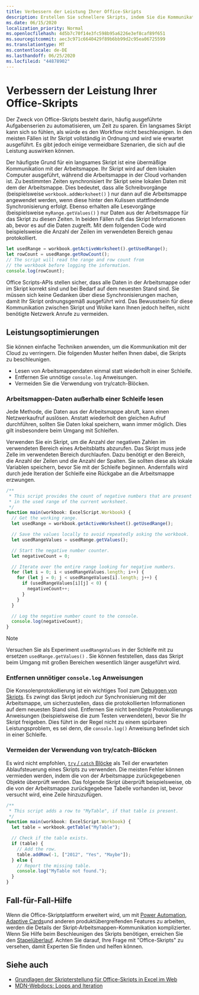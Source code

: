 ```yaml
---
title: Verbessern der Leistung Ihrer Office-Skripts
description: Erstellen Sie schnellere Skripts, indem Sie die Kommunikation zwischen der Excel-Arbeitsmappe und Ihrem Skript verstehen.
ms.date: 06/15/2020
localization_priority: Normal
ms.openlocfilehash: 4d5b7c70f14e3fc598b95a6226e3ef8caf89f651
ms.sourcegitcommit: aec3c971c6640429f89b6bb99d2c95ea06725599
ms.translationtype: MT
ms.contentlocale: de-DE
ms.lasthandoff: 06/25/2020
ms.locfileid: "44878902"
---
```

# <a name="improve-the-performance-of-your-office-scripts"></a>Verbessern der Leistung Ihrer Office-Skripts

Der Zweck von Office-Skripts besteht darin, häufig ausgeführte Aufgabenserien zu automatisieren, um Zeit zu sparen. Ein langsames Skript kann sich so fühlen, als würde es den Workflow nicht beschleunigen. In den meisten Fällen ist Ihr Skript vollständig in Ordnung und wird wie erwartet ausgeführt. Es gibt jedoch einige vermeidbare Szenarien, die sich auf die Leistung auswirken können.

Der häufigste Grund für ein langsames Skript ist eine übermäßige Kommunikation mit der Arbeitsmappe. Ihr Skript wird auf dem lokalen Computer ausgeführt, während die Arbeitsmappe in der Cloud vorhanden ist. Zu bestimmten Zeiten synchronisiert Ihr Skript seine lokalen Daten mit dem der Arbeitsmappe. Dies bedeutet, dass alle Schreibvorgänge (beispielsweise `workbook.addWorksheet()` ) nur dann auf die Arbeitsmappe angewendet werden, wenn diese hinter den Kulissen stattfindende Synchronisierung erfolgt. Ebenso erhalten alle Lesevorgänge (beispielsweise `myRange.getValues()` ) nur Daten aus der Arbeitsmappe für das Skript zu diesen Zeiten. In beiden Fällen ruft das Skript Informationen ab, bevor es auf die Daten zugreift. Mit dem folgenden Code wird beispielsweise die Anzahl der Zeilen im verwendeten Bereich genau protokolliert.

```TypeScript
let usedRange = workbook.getActiveWorksheet().getUsedRange();
let rowCount = usedRange.getRowCount();
// The script will read the range and row count from
// the workbook before logging the information.
console.log(rowCount);
```

Office Scripts-APIs stellen sicher, dass alle Daten in der Arbeitsmappe oder im Skript korrekt sind und bei Bedarf auf dem neuesten Stand sind. Sie müssen sich keine Gedanken über diese Synchronisierungen machen, damit Ihr Skript ordnungsgemäß ausgeführt wird. Das Bewusstsein für diese Kommunikation zwischen Skript und Wolke kann Ihnen jedoch helfen, nicht benötigte Netzwerk Anrufe zu vermeiden.

## <a name="performance-optimizations"></a>Leistungsoptimierungen

Sie können einfache Techniken anwenden, um die Kommunikation mit der Cloud zu verringern. Die folgenden Muster helfen Ihnen dabei, die Skripts zu beschleunigen.

- Lesen von Arbeitsmappendaten einmal statt wiederholt in einer Schleife.
- Entfernen Sie unnötige `console.log` Anweisungen.
- Vermeiden Sie die Verwendung von try/catch-Blöcken.

### <a name="read-workbook-data-outside-of-a-loop"></a>Arbeitsmappen-Daten außerhalb einer Schleife lesen

Jede Methode, die Daten aus der Arbeitsmappe abruft, kann einen Netzwerkaufruf auslösen. Anstatt wiederholt den gleichen Aufruf durchführen, sollten Sie Daten lokal speichern, wann immer möglich. Dies gilt insbesondere beim Umgang mit Schleifen.

Verwenden Sie ein Skript, um die Anzahl der negativen Zahlen im verwendeten Bereich eines Arbeitsblatts abzurufen. Das Skript muss jede Zelle im verwendeten Bereich durchlaufen. Dazu benötigt er den Bereich, die Anzahl der Zeilen und die Anzahl der Spalten. Sie sollten diese als lokale Variablen speichern, bevor Sie mit der Schleife beginnen. Andernfalls wird durch jede Iteration der Schleife eine Rückgabe an die Arbeitsmappe erzwungen.

```TypeScript
/**
 * This script provides the count of negative numbers that are present
 * in the used range of the current worksheet.
 */
function main(workbook: ExcelScript.Workbook) {
  // Get the working range.
  let usedRange = workbook.getActiveWorksheet().getUsedRange();

  // Save the values locally to avoid repeatedly asking the workbook.
  let usedRangeValues = usedRange.getValues();

  // Start the negative number counter.
  let negativeCount = 0;

  // Iterate over the entire range looking for negative numbers.
  for (let i = 0; i < usedRangeValues.length; i++) {
    for (let j = 0; j < usedRangeValues[i].length; j++) {
      if (usedRangeValues[i][j] < 0) {
        negativeCount++;
      }
    }
  }

  // Log the negative number count to the console.
  console.log(negativeCount);
}
```

> [!NOTE]
> Versuchen Sie als Experiment `usedRangeValues` in der Schleife mit zu ersetzen `usedRange.getValues()` . Sie können feststellen, dass das Skript beim Umgang mit großen Bereichen wesentlich länger ausgeführt wird.

### <a name="remove-unnecessary-consolelog-statements"></a>Entfernen unnötiger `console.log` Anweisungen

Die Konsolenprotokollierung ist ein wichtiges Tool zum [Debuggen von Skripts](../testing/troubleshooting.md). Es zwingt das Skript jedoch zur Synchronisierung mit der Arbeitsmappe, um sicherzustellen, dass die protokollierten Informationen auf dem neuesten Stand sind. Entfernen Sie nicht benötigte Protokollierungs Anweisungen (beispielsweise die zum Testen verwendeten), bevor Sie Ihr Skript freigeben. Dies führt in der Regel nicht zu einem spürbaren Leistungsproblem, es sei denn, die `console.log()` Anweisung befindet sich in einer Schleife.

### <a name="avoid-using-trycatch-blocks"></a>Vermeiden der Verwendung von try/catch-Blöcken

Es wird nicht empfohlen, [ `try` / `catch` Blöcke](https://developer.mozilla.org/docs/Web/JavaScript/Reference/Statements/try...catch) als Teil der erwarteten Ablaufsteuerung eines Skripts zu verwenden. Die meisten Fehler können vermieden werden, indem die von der Arbeitsmappe zurückgegebenen Objekte überprüft werden. Das folgende Skript überprüft beispielsweise, ob die von der Arbeitsmappe zurückgegebene Tabelle vorhanden ist, bevor versucht wird, eine Zeile hinzuzufügen.

```TypeScript
/**
 * This script adds a row to "MyTable", if that table is present.
 */
function main(workbook: ExcelScript.Workbook) {
  let table = workbook.getTable("MyTable");

  // Check if the table exists.
  if (table) {
    // Add the row.
    table.addRow(-1, ["2012", "Yes", "Maybe"]);
  } else {
    // Report the missing table.
    console.log("MyTable not found.");
  }
}
```

## <a name="case-by-case-help"></a>Fall-für-Fall-Hilfe

Wenn die Office-Skriptplattform erweitert wird, um mit [Power Automation](https://flow.microsoft.com/), [Adaptive Cards](https://docs.microsoft.com/adaptive-cards)und anderen produktübergreifenden Features zu arbeiten, werden die Details der Skript-Arbeitsmappen-Kommunikation komplizierter. Wenn Sie Hilfe beim Beschleunigen des Skripts benötigen, erreichen Sie den [Stapelüberlauf](https://stackoverflow.com/questions/tagged/office-scripts). Achten Sie darauf, Ihre Frage mit "Office-Skripts" zu versehen, damit Experten Sie finden und helfen können.

## <a name="see-also"></a>Siehe auch

- [Grundlagen der Skripterstellung für Office-Skripts in Excel im Web](scripting-fundamentals.md)
- [MDN-Webdocs: Loops and Iteration](https://developer.mozilla.org/docs/Web/JavaScript/Guide/Loops_and_iteration)
